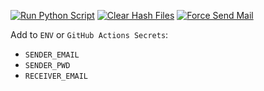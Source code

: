 [![Run Python Script](https://github.com/hexros-dev/check-livestreams/actions/workflows/python_script.yml/badge.svg?branch=master)](https://github.com/hexros-dev/check-livestreams/actions/workflows/python_script.yml)
[![Clear Hash Files](https://github.com/hexros-dev/check-livestreams/actions/workflows/reset.yml/badge.svg?branch=master)](https://github.com/hexros-dev/check-livestreams/actions/workflows/reset.yml)
[![Force Send Mail](https://github.com/hexros-dev/check-livestreams/actions/workflows/force_send_mail.yml/badge.svg?branch=master)](https://github.com/hexros-dev/check-livestreams/actions/workflows/force_send_mail.yml)

Add to `ENV` or `GitHub Actions Secrets`:
  - `SENDER_EMAIL`
  - `SENDER_PWD`
  - `RECEIVER_EMAIL`
